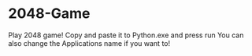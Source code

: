 # 2048-Game
Play 2048 game!
Copy and paste it to Python.exe and press run
You can also change the Applications name if you want to!
